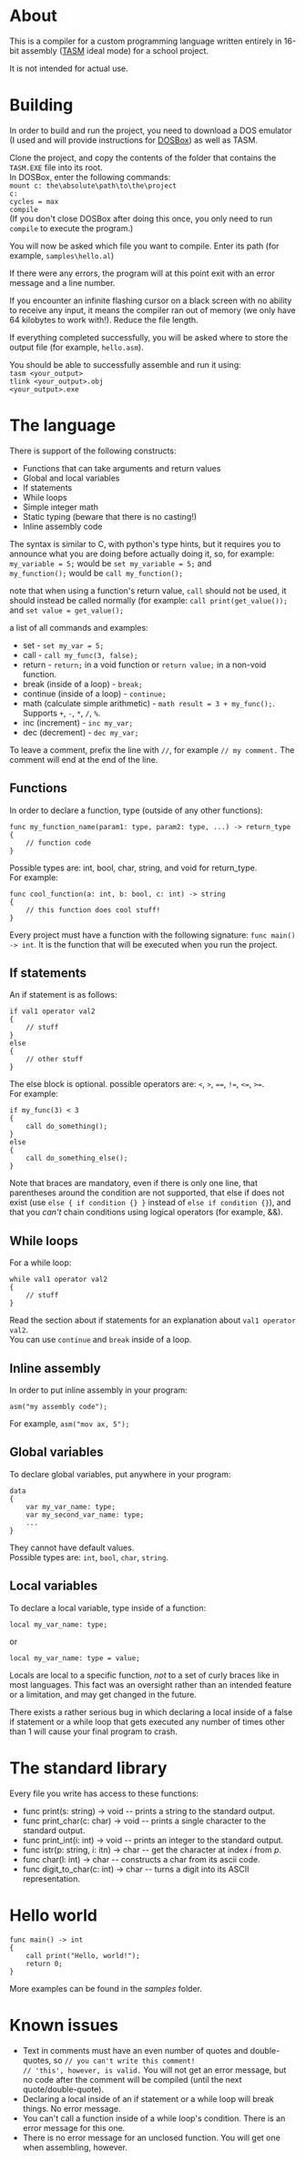 # About

This is a compiler for a custom programming language written entirely in 16-bit assembly ([TASM](https://en.wikipedia.org/wiki/Turbo_Assembler) ideal mode) for a school project.

It is not intended for actual use.

# Building
In order to build and run the project, you need to download a DOS emulator (I used and will provide instructions for [DOSBox](https://www.dosbox.com/)) as well as TASM.

Clone the project, and copy the contents of the folder that contains the `TASM.EXE` file into its root.<br>
In DOSBox, enter the following commands:<br>
`mount c: the\absolute\path\to\the\project`<br>
`c:`<br>
`cycles = max`<br>
`compile`<br>
(If you don't close DOSBox after doing this once, you only need to run `compile` to execute the program.)

You will now be asked which file you want to compile. Enter its path (for example, `samples\hello.al`)

If there were any errors, the program will at this point exit with an error message and a line number.

If you encounter an infinite flashing cursor on a black screen with no ability to receive any input, it means the compiler ran out of memory (we only have 64 kilobytes to work with!). Reduce the file length.

If everything completed successfully, you will be asked where to store the output file (for example, `hello.asm`).

You should be able to successfully assemble and run it using:<br>
`tasm <your_output>`<br>
`tlink <your_output>.obj`<br>
`<your_output>.exe`

# The language
There is support of the following constructs:
- Functions that can take arguments and return values
- Global and local variables
- If statements
- While loops
- Simple integer math
- Static typing (beware that there is no casting!)
- Inline assembly code

The syntax is similar to C, with python's type hints, but it requires you to announce what you are doing before actually doing it, so, for example:<br>
`my_variable = 5;` would be `set my_variable = 5;` and<br>
`my_function();` would be `call my_function();`

note that when using a function's return value, `call` should not be used, it should instead be called normally (for example: `call print(get_value());` and `set value = get_value();`

a list of all commands and examples:
- set - `set my_var = 5;`
- call - `call my_func(3, false);`
- return - `return;` in a void function or `return value;` in a non-void function.
- break (inside of a loop) - `break;`
- continue (inside of a loop) - `continue;`
- math (calculate simple arithmetic) - `math result = 3 + my_func();`. Supports `+`, `-`, `*`, `/`, `%`.
- inc (increment) - `inc my_var;`
- dec (decrement) - `dec my_var;`

To leave a comment, prefix the line with `//`, for example `// my comment.` The comment will end at the end of the line.

## Functions
In order to declare a function, type (outside of any other functions):<br>
```
func my_function_name(param1: type, param2: type, ...) -> return_type
{
    // function code
}
```
Possible types are: int, bool, char, string, and void for return_type.<br>
For example:
```
func cool_function(a: int, b: bool, c: int) -> string
{
    // this function does cool stuff!
}
```

Every project must have a function with the following signature: `func main() -> int`. It is the function that will be executed when you run the project.

## If statements
An if statement is as follows:
```
if val1 operator val2
{
    // stuff
}
else
{
    // other stuff
}
```
The else block is optional. possible operators are: `<`, `>`, `==`, `!=`, `<=`, `>=`.<br>
For example:
```
if my_func(3) < 3
{
    call do_something();
}
else
{
    call do_something_else();
}
```
Note that braces are mandatory, even if there is only one line, that parentheses around the condition are not supported, that else if does not exist (use `else { if condition {} }` instead of `else if condition {}`), and that you _can't_ chain conditions using logical operators (for example, &&).

## While loops

For a while loop:
```
while val1 operator val2
{
    // stuff
}
```
Read the section about if statements for an explanation about `val1 operator val2`.<br>
You can use `continue` and `break` inside of a loop.

## Inline assembly

In order to put inline assembly in your program:
```
asm("my assembly code");
```
For example, `asm("mov ax, 5");`

## Global variables
To declare global variables, put anywhere in your program:
```
data
{
    var my_var_name: type;
    var my_second_var_name: type;
    ...
}
```
They cannot have default values.<br>
Possible types are: `int`, `bool`, `char`, `string`.

## Local variables
To declare a local variable, type inside of a function:
```
local my_var_name: type;
```
or
```
local my_var_name: type = value;
```
Locals are local to a specific function, _not_ to a set of curly braces like in most languages. This fact was an oversight rather than an intended feature or a limitation, and may get changed in the future.

There exists a rather serious bug in which declaring a local inside of a false if statement or a while loop that gets executed any number of times other than 1 will cause your final program to crash.

# The standard library
Every file you write has access to these functions:
- func print(s: string) -> void -- prints a string to the standard output.
- func print_char(c: char) -> void -- prints a single character to the standard output.
- func print_int(i: int) -> void -- prints an integer to the standard output.
- func istr(p: string, i: itn) -> char -- get the character at index _i_ from _p_.
- func char(l: int) -> char -- constructs a char from its ascii code.
- func digit_to_char(c: int) -> char -- turns a digit into its ASCII 
representation.

# Hello world
```
func main() -> int
{
    call print("Hello, world!");
    return 0;
}
```
More examples can be found in the *samples* folder.

# Known issues
- Text in comments must have an even number of quotes and double-quotes, so `// you can't write this comment!`<br> `// 'this', however, is valid.` You will not get an error message, but no code after the comment will be compiled (until the next quote/double-quote).
- Declaring a local inside of an if statement or a while loop will break things. No error message.
- You can't call a function inside of a while loop's condition. There is an error message for this one.
- There is no error message for an unclosed function. You will get one when assembling, however.
